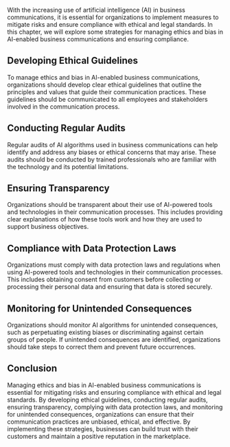 
With the increasing use of artificial intelligence (AI) in business communications, it is essential for organizations to implement measures to mitigate risks and ensure compliance with ethical and legal standards. In this chapter, we will explore some strategies for managing ethics and bias in AI-enabled business communications and ensuring compliance.

Developing Ethical Guidelines
-----------------------------

To manage ethics and bias in AI-enabled business communications, organizations should develop clear ethical guidelines that outline the principles and values that guide their communication practices. These guidelines should be communicated to all employees and stakeholders involved in the communication process.

Conducting Regular Audits
-------------------------

Regular audits of AI algorithms used in business communications can help identify and address any biases or ethical concerns that may arise. These audits should be conducted by trained professionals who are familiar with the technology and its potential limitations.

Ensuring Transparency
---------------------

Organizations should be transparent about their use of AI-powered tools and technologies in their communication processes. This includes providing clear explanations of how these tools work and how they are used to support business objectives.

Compliance with Data Protection Laws
------------------------------------

Organizations must comply with data protection laws and regulations when using AI-powered tools and technologies in their communication processes. This includes obtaining consent from customers before collecting or processing their personal data and ensuring that data is stored securely.

Monitoring for Unintended Consequences
--------------------------------------

Organizations should monitor AI algorithms for unintended consequences, such as perpetuating existing biases or discriminating against certain groups of people. If unintended consequences are identified, organizations should take steps to correct them and prevent future occurrences.

Conclusion
----------

Managing ethics and bias in AI-enabled business communications is essential for mitigating risks and ensuring compliance with ethical and legal standards. By developing ethical guidelines, conducting regular audits, ensuring transparency, complying with data protection laws, and monitoring for unintended consequences, organizations can ensure that their communication practices are unbiased, ethical, and effective. By implementing these strategies, businesses can build trust with their customers and maintain a positive reputation in the marketplace.

